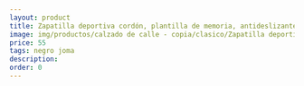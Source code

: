 ```yaml
---
layout: product
title: Zapatilla deportiva cordón, plantilla de memoria, antideslizante, impermeable
image: img/productos/calzado de calle - copia/clasico/Zapatilla deportiva cordón, plantilla de memoria, antideslizante, impermeable=55=negro joma.webp
price: 55
tags: negro joma
description: 
order: 0
---
```

